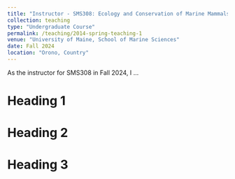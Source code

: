```yaml
---
title: "Instructor - SMS308: Ecology and Conservation of Marine Mammals"
collection: teaching
type: "Undergraduate Course"
permalink: /teaching/2014-spring-teaching-1
venue: "University of Maine, School of Marine Sciences"
date: Fall 2024
location: "Orono, Country"
---
```


As the instructor for SMS308 in Fall 2024, I ...

Heading 1
======

Heading 2
======

Heading 3
======
